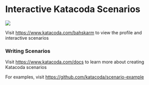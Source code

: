 # Interactive Katacoda Scenarios

[![](http://shields.katacoda.com/katacoda/bahskarm/count.svg)](https://www.katacoda.com/bahskarm "Get your profile on Katacoda.com")

Visit https://www.katacoda.com/bahskarm to view the profile and interactive scenarios

### Writing Scenarios
Visit https://www.katacoda.com/docs to learn more about creating Katacoda scenarios

For examples, visit https://github.com/katacoda/scenario-example
